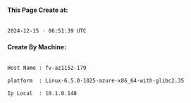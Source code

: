 
   
#### This Page Create at:

```bash

2024-12-15 - 06:51:39 UTC

```

#### Create By Machine:

```bash

Host Name : fv-az1152-179

platform  : Linux-6.5.0-1025-azure-x86_64-with-glibc2.35

Ip Local  : 10.1.0.148

```

